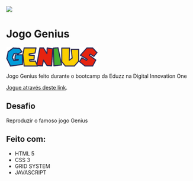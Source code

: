 <img src="https://img.shields.io/badge/author-Igor%20Santos-red">

# Jogo Genius
<img src="/images/logo-genius.png" >

Jogo Genius feito durante o bootcamp da Eduzz na Digital Innovation One

[Jogue através deste link](https://iggorsantos.github.io/jogo-genius/).

## Desafio
Reproduzir o famoso jogo Genius

## Feito com:
- HTML 5
- CSS 3 
- GRID SYSTEM
- JAVASCRIPT



